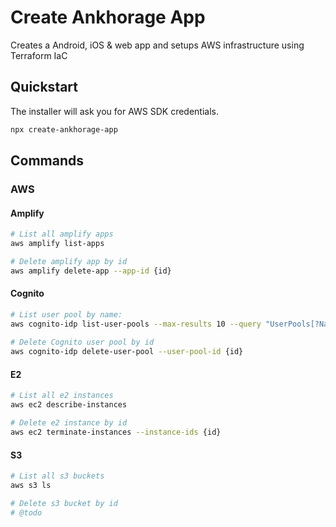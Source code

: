 # Create Ankhorage App

Creates a Android, iOS & web app and setups AWS infrastructure using Terraform IaC

## Quickstart

The installer will ask you for AWS SDK credentials.

```sh
npx create-ankhorage-app
```

## Commands

### AWS

#### Amplify

```bash
# List all amplify apps
aws amplify list-apps

# Delete amplify app by id
aws amplify delete-app --app-id {id}
```

#### Cognito

```bash
# List user pool by name:
aws cognito-idp list-user-pools --max-results 10 --query "UserPools[?Name=='{name}'].Id" --output text
 
# Delete Cognito user pool by id
aws cognito-idp delete-user-pool --user-pool-id {id}
```

#### E2

```bash
# List all e2 instances
aws ec2 describe-instances

# Delete e2 instance by id
aws ec2 terminate-instances --instance-ids {id}
```

#### S3

```bash
# List all s3 buckets
aws s3 ls

# Delete s3 bucket by id
# @todo
```
